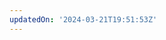 ```yaml
---
updatedOn: '2024-03-21T19:51:53Z'
---
```


<CodeSnippet 
  url="{url}"
  language="{language}"
  title="{title}"
  fallback="{fallback}"
  showSource="{showSource}"
/>
